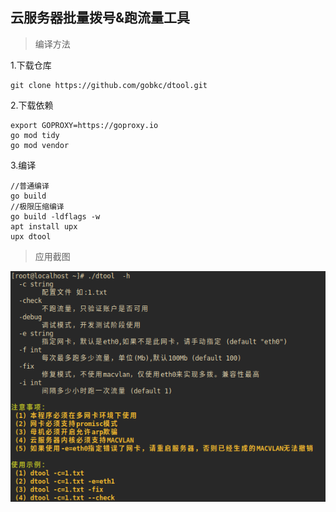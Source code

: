 ## 云服务器批量拨号&跑流量工具

>编译方法

1.下载仓库

    git clone https://github.com/gobkc/dtool.git

2.下载依赖

    export GOPROXY=https://goproxy.io
    go mod tidy
    go mod vendor

3.编译

    //普通编译
    go build
    //极限压缩编译
    go build -ldflags -w
    apt install upx
    upx dtool
    
> 应用截图
    
![avatar](app_run.png) 